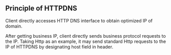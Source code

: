 ## Principle of HTTPDNS

Client directly accesses HTTP DNS interface to obtain optimized IP of domain.

After getting business IP, client directly sends business protocol requests to the IP. Taking Http as an example, it may send standard Http requests to the IP of HTTPDNS by designating host field in header.